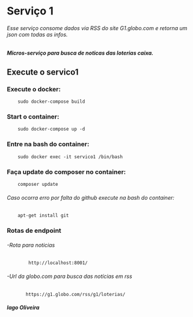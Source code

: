 # Serviço 1
###### Esse serviço consome dados via RSS do site G1.globo.com e retorna um json com todas as infos.

##### Micros-serviço para busca de noticas das loterias caixa.

## Execute o servico1
### Execute o docker:
        sudo docker-compose build
    
### Start o container:
        sudo docker-compose up -d
    
### Entre na bash do container:
        sudo docker exec -it servico1 /bin/bash

###  Faça update do composer no container:
        composer update

###### Caso ocorra erro por falta do github execute na bash do container:
        apt-get install git

###  Rotas de endpoint
###### -Rota para noticias
            http://localhost:8001/

###### -Url da globo.com para busca das notícias em rss
           https://g1.globo.com/rss/g1/loterias/

##### Iago Oliveira